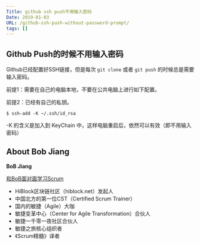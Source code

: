 ```yaml
---
Title: github ssh push不用输入密码
Date: 2019-01-03
URL: /github-ssh-push-without-password-prompt/ 
tags: []
---
```


## Github Push的时候不用输入密码
Github已经配置好SSH链接，但是每次 `git clone` 或者 `git push` 的时候总是需要输入密码。

前提1：需要在自己的电脑本地，不要在公共电脑上进行如下配置。

前提2：已经有自己的私钥。

```
$ ssh-add -K ~/.ssh/id_rsa
```

-K 的含义是加入到 KeyChain 中，这样电脑重启后，依然可以有效（即不用输入密码）

## About Bob Jiang
**BoB Jiang**

[和BoB面对面学习Scrum](https://appmopev1px9533.h5.xiaoeknow.com/homepage) 

- HiBlock区块链社区（hiblock.net）发起人  
- 中国北方的第一位CST（Certified Scrum Trainer）  
- 国内的敏捷（Agile）大咖  
- 敏捷变革中心（Center for Agile Transformation）合伙人  
- 敏捷一千零一夜社区合伙人  
- 敏捷之旅核心组织者  
- 《Scrum精髓》译者
